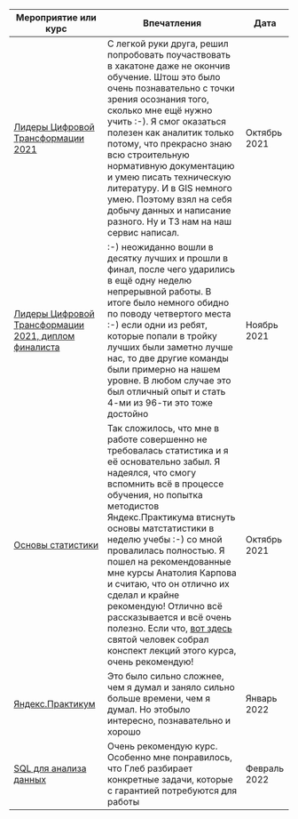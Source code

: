 | **Мероприятие или курс** | **Впечатления** | **Дата** | 
| -------------------- | --------------------- |--------------------- |
| [Лидеры Цифровой Трансформации 2021](https://github.com/IgorPtah/diploms/blob/main/participant_lct.pdf)| С легкой руки друга, решил попробовать поучаствовать в хакатоне даже не окончив обучение. Штош это было очень познавательно с точки зрения осознания того, сколько мне ещё нужно учить :-). Я смог оказаться полезен как аналитик только потому, что прекрасно знаю всю строительную нормативную документацию и умею писать техническую литературу. И в GIS немного умею. Поэтому взял на себя добычу данных и написание разного. Ну и ТЗ нам на наш сервис написал.| Октябрь 2021| 
| [Лидеры Цифровой Трансформации 2021, диплом финалиста](https://github.com/IgorPtah/diploms/blob/main/finalist_iglundyshev%40yandex.ru.pdf)| :-) неожиданно вошли в десятку лучших и прошли в финал, после чего ударились в ещё одну неделю непрерывной работы. В итоге было немного обидно по поводу четвертого места :-) если одни из ребят, которые попали в тройку лучших были заметно лучше нас, то две другие команды были примерно на нашем уровне. В любом случае это был отличный опыт и стать 4-ми из 96-ти это тоже достойно| Ноябрь 2021| 
| [Основы статистики](https://github.com/IgorPtah/diploms/blob/main/stepik-certificate-76-c7bcdb9.pdf) | Так сложилось, что мне в работе совершенно не требовалась статистика и я её основательно забыл. Я надеялся, что смогу вспомнить всё в процессе обучения, но попытка методистов Яндекс.Практикума втиснуть основы матстатистики в неделю учебы :-) со мной провалилась полностью. Я пошел на рекомендованные мне курсы Анатолия Карпова и считаю, что он отлично их сделал и крайне рекомендую! Отлично всё рассказывается и всё очень полезно. Если что, [вот здесь](https://github.com/KlukvaMors/basic_stat) святой человек собрал конспект лекций этого курса, очень рекомендую!| Октябрь 2021 |
| [Яндекс.Практикум](https://github.com/IgorPtah/diploms/blob/main/%D0%98%D0%B3%D0%BE%D1%80%D1%8C%20%D0%9B%D1%83%D0%BD%D0%B4%D1%8B%D1%88%D0%B5%D0%B2_20222DA00039.pdf) | Это было сильно сложнее, чем я думал и заняло сильно больше времени, чем я думал. Но этобыло интересно, познавательно и хорошо| Январь 2022 |
| [SQL для анализа данных](https://github.com/IgorPtah/diploms/blob/main/diplom_sql_mich.jpg) |Очень рекомендую курс. Особенно мне понравилось, что Глеб разбирает конкретные задачи, которые с гарантией потребуются для работы| Февраль 2022 |


